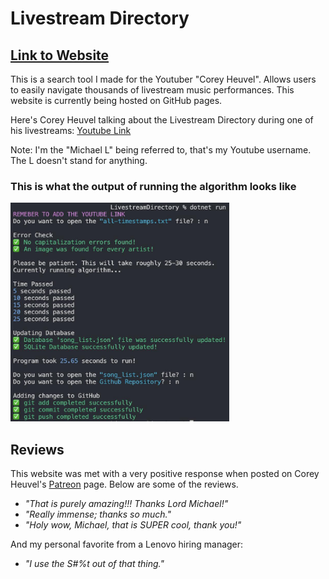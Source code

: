 # Livestream Directory
## [Link to Website](https://michaelt-178.github.io/LivestreamDirectory/)
This is a search tool I made for the Youtuber "Corey Heuvel". Allows users to easily navigate thousands of livestream music performances. This website is currently being hosted on GitHub pages.

Here's Corey Heuvel talking about the Livestream Directory during one of his livestreams: [Youtube Link](https://www.youtube.com/live/bEBVkT9SWFY?feature=share&t=2937)

Note: I'm the "Michael L" being referred to, that's my Youtube username. The L doesn't stand for anything.

### This is what the output of running the algorithm looks like
<img src="pics/run_algorithm.jpg" width="350" height="350">

## Reviews
This website was met with a very positive response when posted on Corey Heuvel's [Patreon](https://www.patreon.com/posts/livestream-70578990?utm_medium=clipboard_copy&utm_source=copyLink&utm_campaign=postshare_fan&utm_content=web_share) page. Below are some of the reviews.

- *"That is purely amazing!!! Thanks Lord Michael!"*
- *"Really immense; thanks so much."*
- *"Holy wow, Michael, that is SUPER cool, thank you!"*

And my personal favorite from a Lenovo hiring manager:

- *"I use the S#%t out of that thing."*